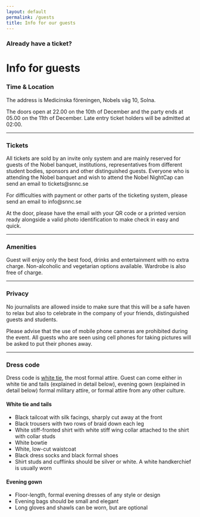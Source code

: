 ```yaml
---
layout: default
permalink: /guests
title: Info for our guests
---
```


<div class="guest-bg">
	<div class="container">
		<div class="text-block">
			<div class="header-block">
			  <h3>Already have a ticket?</h3>
			  <h1>Info for guests</h1>
			</div>
			<h3>
				Time & Location
			</h3>
			<p>
				The address is Medicinska föreningen, Nobels väg 10, Solna.
			</p>
			<p>
				The doors open at 22.00 on the 10th of December and the party ends at 05.00 on the 11th of December. Late entry ticket holders will be admitted at 02:00.
			</p>
			<hr>
			<h3>
				Tickets
			</h3>
			<p>
				All tickets are sold by an invite only system and are mainly reserved for guests of the Nobel banquet, institutions, representatives from different student bodies, sponsors and other distinguished guests. Everyone who is attending the Nobel banquet and wish to attend the Nobel NightCap can send an email to tickets@snnc.se 
			</p>
			<p>
				For difficulties with payment or other parts of the ticketing system, please send an email to info@snnc.se 
			</p>
			<p>
				At the door, please have the email with your QR code or a printed version ready alongside a valid photo identification to make check in easy and quick.
			</p>
			<hr>
			<h3>
				Amenities
			</h3>
			<p>
				Guest will enjoy only the best food, drinks and entertainment with no extra charge. Non-alcoholic and vegetarian options available. Wardrobe is also free of charge. 
			</p>
			<hr>
			<h3>
				Privacy
			</h3>
			<p>
				No journalists are allowed inside to make sure that this will be a safe haven to relax but also to celebrate in the company of your friends, distinguished guests and students.
			</p>
			<p>
				Please advise that the use of mobile phone cameras are prohibited during the event. All guests who are seen using cell phones for taking pictures will be asked to put their phones away. 
			</p>
			<hr>
			<h3>
				Dress code
			</h3>
			<p>
				Dress code is <a href="https://en.wikipedia.org/wiki/White_tie" target="_blank">white tie</a>, the most formal attire. Guest can come either in white tie and tails (explained in detail below), evening gown (explained in detail below) formal military attire, or formal attire from any other culture. 
			</p>
			<h4>
				White tie and tails
			</h4>
			<ul>
				<li>
					Black tailcoat with silk facings, sharply cut away at the front
				</li>
				<li>
					Black trousers with two rows of braid down each leg
				</li>
				<li>
					White stiff-fronted shirt with white stiff wing collar attached to the shirt with collar studs
				</li>
				<li>
					White bowtie
				</li>
				<li>
					White, low-cut waistcoat
				</li>
				<li>
					Black dress socks and black formal shoes
				</li>
				<li>
					Shirt studs and cufflinks should be silver or white. A white handkerchief is usually worn
				</li>
			</ul>
			<h4>
				Evening gown
			</h4>
			<ul>
				<li>
					Floor-length, formal evening dresses of any style or design
				</li>
				<li>
					Evening bags should be small and elegant
				</li>
				<li>
					Long gloves and shawls can be worn, but are optional
				</li>
			</ul>
		</div>
	</div>
</div>